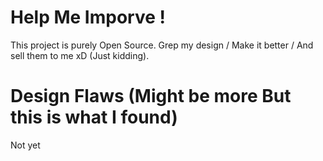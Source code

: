 # Help Me Imporve !

This project is purely Open Source. Grep my design / Make it better / And sell them to me xD (Just kidding).

# Design Flaws (Might be more But this is what I found) 

Not yet

